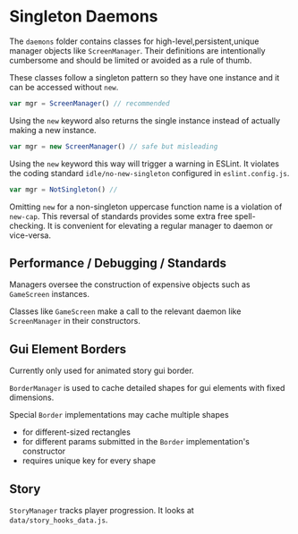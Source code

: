 # Singleton Daemons

The `daemons` folder contains classes for high-level,persistent,unique manager objects like `ScreenManager`. Their definitions are intentionally cumbersome and should be limited or avoided as a rule of thumb.

These classes follow a singleton pattern so they have one instance and it can be accessed without `new`. 

```js
var mgr = ScreenManager() // recommended
```

Using the `new` keyword also returns the single instance instead of actually making a new instance.

```js
var mgr = new ScreenManager() // safe but misleading
```

Using the `new` keyword this way will trigger a warning in ESLint. It violates the coding standard `idle/no-new-singleton` configured in `eslint.config.js`. 

```js
var mgr = NotSingleton() // 
```
Omitting `new` for a non-singleton uppercase function name is a violation of `new-cap`. This reversal of standards provides some extra free spell-checking. It is convenient for elevating a regular manager to daemon or vice-versa.

## Performance / Debugging / Standards

Managers oversee the construction of expensive objects such as `GameScreen` instances. 

Classes like `GameScreen` make a call to the relevant daemon like `ScreenManager` in their constructors.

## Gui Element Borders

Currently only used for animated story gui border.

`BorderManager` is used to cache detailed shapes for gui elements with fixed dimensions. 

Special `Border` implementations may cache multiple shapes
  - for different-sized rectangles
  - for different params submitted in the `Border` implementation's constructor
  - requires unique key for every shape

## Story

`StoryManager` tracks player progression. It looks at `data/story_hooks_data.js`.